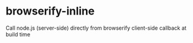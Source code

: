 # browserify-inline
Call node.js (server-side) directly from browserify client-side callback at build time 
